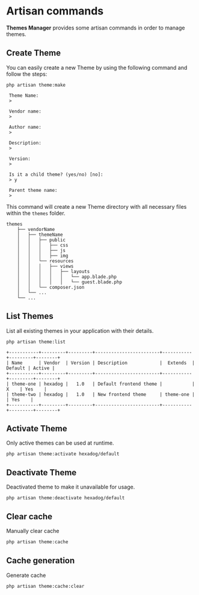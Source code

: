 # Artisan commands
**Themes Manager** provides some artisan commands in order to manage themes.

## Create Theme
You can easily create a new Theme by using the following command and follow the steps:
```shell
php artisan theme:make

 Theme Name:
 > 

 Vendor name:
 > 

 Author name:
 >  

 Description:
 > 

 Version:
 > 

 Is it a child theme? (yes/no) [no]:
 > y

 Parent theme name:
 > 
```

This command will create a new Theme directory with all necessary files within the `themes` folder.


    themes
        ├── vendorName
        │   ├── themeName
        │   │   ├── public
        │   │   │   ├── css
        │   │   │   ├── js
        │   │   │   ├── img
        │   │   └── resources
        │   │   │   ├── views
        │   │   │   │   ├── layouts
        │   │   │   │   │   └── app.blade.php
        │   │   │   │   │   └── guest.blade.php
        │   │   └── composer.json
        │   └── ...
        └── ...

## List Themes
List all existing themes in your application with their details.
```shell
php artisan theme:list

+-----------+---------+---------+------------------------+-----------+---------+--------+
| Name      | Vendor  | Version | Description            |  Extends  | Default | Active |
+-----------+---------+---------+------------------------+-----------+---------+--------+
| theme-one | hexadog |   1.0   | Default frontend theme |           |    X    | Yes    |
| theme-two | hexadog |   1.0   | New frontend theme     | theme-one |         | Yes    |
+-----------+---------+---------+------------------------+-----------+---------+--------+
```

## Activate Theme
Only active themes can be used at runtime.
```shell
php artisan theme:activate hexadog/default
```

## Deactivate Theme
Deactivated theme to make it unavailable for usage.
```shell
php artisan theme:deactivate hexadog/default
```

## Clear cache
Manually clear cache
```bash
php artisan theme:cache
```

## Cache generation
Generate cache
```bash
php artisan theme:cache:clear
```
